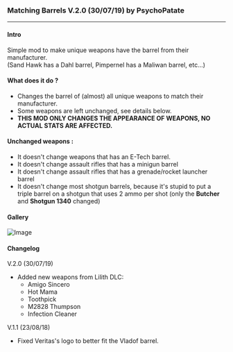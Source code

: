 ### Matching Barrels V.2.0 (30/07/19) by PsychoPatate
---

#### Intro
Simple mod to make unique weapons have the barrel from their manufacturer.  
(Sand Hawk has a Dahl barrel, Pimpernel has a Maliwan barrel, etc...)

#### What does it do ?
- Changes the barrel of (almost) all unique weapons to match their manufacturer.
- Some weapons are left unchanged, see details below.
- **THIS MOD ONLY CHANGES THE APPEARANCE OF WEAPONS, NO ACTUAL STATS ARE AFFECTED.**

#### Unchanged weapons :
- It doesn't change weapons that has an E-Tech barrel.
- It doesn't change assault rifles that has a minigun barrel
- It doesn't change assault rifles that has a grenade/rocket launcher barrel
- It doesn't change most shotgun barrels, because it's stupid to put a triple barrel on a shotgun that uses 2 ammo per shot (only the **Butcher** and **Shotgun 1340** changed)

#### Gallery
![Image](https://i.imgur.com/uMzSq7Z.jpg)

#### Changelog
V.2.0 (30/07/19)
- Added new weapons from Lilith DLC:
    - Amigo Sincero
    - Hot Mama
    - Toothpick
    - M2828 Thumpson
    - Infection Cleaner

V.1.1 (23/08/18)
- Fixed Veritas's logo to better fit the Vladof barrel.

